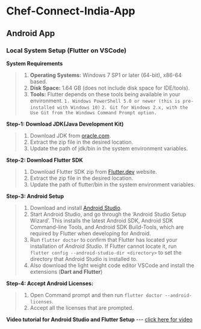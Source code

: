 # Chef-Connect-India-App

## Android App

### Local System Setup (Flutter on VSCode)

**System Requirements**
>  1. **Operating Systems:** Windows 7 SP1 or later (64-bit), x86-64 based.
>  2. **Disk Space:** 1.64 GB (does not include disk space for IDE/tools).
>  3. **Tools:** Flutter depends on these tools being available in your environment.
        `1. Windows PowerShell 5.0 or newer (this is pre-installed with Windows 10)`
        `2. Git for Windows 2.x, with the Use Git from the Windows Command Prompt option.`

**Step-1: Download JDK(Java Development Kit)**
> 1. Download JDK from [oracle.com](https://www.oracle.com/java/technologies/downloads/). 
> 2. Extract the zip file in the desired location.
> 3. Update the path of jdk/bin in the system environment variables.

**Step-2: Download Flutter SDK**
> 1. Download Flutter SDK zip from [Flutter.dev](https://docs.flutter.dev/get-started/install/windows) website.
> 2. Extract the zip file in the desired location.
> 3. Update the path of flutter/bin in the system environment variables.

**Step-3: Android Setup**
> 1. Download and install [Android Studio](https://developer.android.com/studio).
> 2. Start Android Studio, and go through the ‘Android Studio Setup Wizard’. This installs the latest Android SDK, Android SDK Command-line Tools, and Android SDK Build-Tools, which are required by Flutter when developing for Android.
> 3. Run `flutter doctor` to confirm that Flutter has located your installation of _Android Studio_. If Flutter cannot locate it, run `flutter config --android-studio-dir <directory>` to set the directory that Android Studio is installed to.
> 4. Also download the light weight code editor VSCode and install the extensions (**Dart and Flutter**) 

**Step-4: Accept Android Licenses:**
> 1. Open Command prompt and then run `flutter doctor --android-licenses`.
> 2. Accept all the licenses that are prompted.

**Video tutorial for Android Studio and Flutter Setup** --- [click here for video](https://www.youtube.com/watch?v=hfz_AraTk_k)

